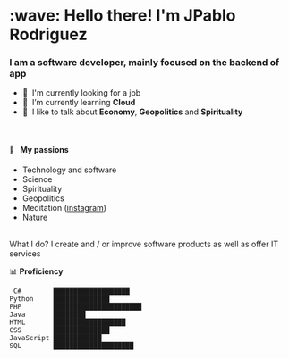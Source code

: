 <h1 align="left" id="macropower-title">:wave: Hello there! I'm JPablo Rodriguez</h1>
<h3 align="left">I am a software developer, mainly focused on the backend of app</h3>

- :office: &nbsp;I'm currently looking for a job
- :seedling: &nbsp;I’m currently learning **Cloud**
- :speech_balloon: &nbsp;I like to talk about **Economy**, **Geopolitics** and **Spirituality**
<br>


#### 🧡 &nbsp;&nbsp;My passions

* Technology and software
* Science
* Spirituality 
* Geopolitics
* Meditation ([instagram](https://www.instagram.com/p/CTKhr8mrQW-/))
* Nature
<br>
What I do?
I create and / or improve software products as well as offer IT services

📊 **Proficiency**
<!--START_SECTION:waka-->
```text
 C#        ███████████████████   
Python     ██████████████    
PHP        ██████████████████████    
Java       ████████   
HTML       ██████████████████  
CSS        ██████████████   
JavaScript ████████████    
SQL        ████████████████████   
```
<!--END_SECTION:waka-->